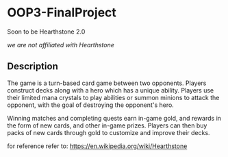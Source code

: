 # OOP3-FinalProject
 Soon to be Hearthstone 2.0
 
*we are not affiliated with Hearthstone*

## Description
The game is a turn-based card game between two opponents. 
Players construct decks along with a hero which has a unique ability.
Players use their limited mana crystals to play abilities or summon 
minions to attack the opponent, with the goal of destroying the opponent's hero.

Winning matches and completing quests earn in-game gold, 
and rewards in the form of new cards, and other in-game prizes.
Players can then buy packs of new cards through gold
to customize and improve their decks.

for reference refer to: https://en.wikipedia.org/wiki/Hearthstone


